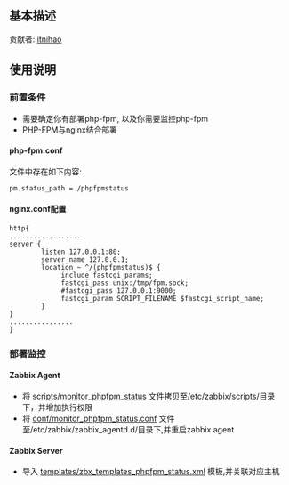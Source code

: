 ## 基本描述
贡献者: [itnihao](http://weibo.com/itnihao)

## 使用说明
### 前置条件
* 需要确定你有部署php-fpm, 以及你需要监控php-fpm
* PHP-FPM与nginx结合部署

#### php-fpm.conf
文件中存在如下内容:

    pm.status_path = /phpfpmstatus

#### nginx.conf配置

    http{
    ..................
    server {
            listen 127.0.0.1:80;
            server_name 127.0.0.1;
            location ~ ^/(phpfpmstatus)$ {
                 include fastcgi_params;
                 fastcgi_pass unix:/tmp/fpm.sock;
                 #fastcgi_pass 127.0.0.1:9000;
                 fastcgi_param SCRIPT_FILENAME $fastcgi_script_name;
            }
    }
    ................
    }
 

### 部署监控
#### Zabbix Agent
* 将 [scripts/monitor_phpfpm_status](scripts/monitor_phpfpm_status) 文件拷贝至/etc/zabbix/scripts/目录下，并增加执行权限
* 将 [conf/monitor_phpfpm_status.conf](conf/monitor_phpfpm_status.conf) 文件至/etc/zabbix/zabbix_agentd.d/目录下,并重启zabbix agent

#### Zabbix Server
* 导入 [templates/zbx_templates_phpfpm_status.xml](templates/zbx_templates_phpfpm_status.xml) 模板,并关联对应主机
